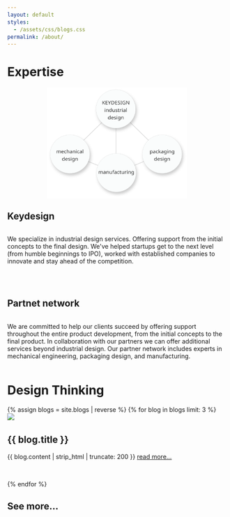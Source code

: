 ```yaml
---
layout: default
styles:
  - /assets/css/blogs.css
permalink: /about/
---
```

<div class="content">
    <div id="Expertise" class="section">
        <div class="wrapper" style="padding: 0;">
            <div></div>
            <h1>Expertise</h1>
        </div>
        <div class="wrapper">
            <div style="display: flex; align-items: center; justify-content: center;">
                <img src="/assets/images/partners.svg" style="width: 242pt; height: 190pt;">
            </div>
            <div style="display: flex; flex-direction: column;">
                <h2>Keydesign</h2>
                <p style="margin-bottom: 35pt;">We specialize in industrial design services. Offering support from the initial concepts to the final design. We've helped startups get to the next level (from humble beginnings to IPO), worked with established companies to innovate and stay ahead of the competition.</p>
                <h2>Partnet network</h2>
                <p>We are committed to help our clients succeed by offering support throughout the entire product development, from the initial concepts to the final product. In collaboration with our partners we can offer additional services beyond industrial design. Our partner network includes experts in mechanical engineering, packaging design, and manufacturing.</p>
            </div>
        </div>
    </div>
    <div id="DesignThinking1" class="section">
        <div class="wrapper" style="padding: 0;">
            <div></div>
            <h1>Design Thinking</h1>
        </div>
        {% assign blogs = site.blogs | reverse %}
        {% for blog in blogs limit: 3 %}
        <div class="wrapper" style="margin-bottom: 35pt;">
            <div class="blog-image-wrapper">
                <img src="{{ blog.main_image }}" class="blog-image">
            </div>
            <div>
                <h2>{{ blog.title }}</h2>
                <span>{{ blog.content | strip_html | truncate: 200 }} <a href="{{ blog.url }}" class="blog-link">read more...</a></span>
            </div>
        </div>
        {% endfor %}
        <div class="wrapper">
            <div></div>
            <div>
                <h2><a href="/blogs/" style="text-decoration: none; color: var(--text-color)">See more...</a></h2>
            </div>
        </div>
    </div>
</div>